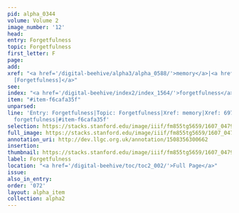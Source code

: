 ```yaml
---
pid: alpha_0344
volume: Volume 2
image_number: '12'
head:
entry: Forgetfulness
topic: Forgetfulness
first_letter: F
page:
add:
xref: "<a href='/digital-beehive/alpha3/alpha_0588/'>memory</a>|<a href='/digital-beehive/num3/num_1003/'>697
  [Forgetfulness]</a>"
see:
index: "<a href='/digital-beehive/index2/index_1564/'>forgetfulness</a>"
item: "#item-f6cafa35f"
unparsed:
line: 'Entry: Forgetfulness|Topic: Forgetfulness|Xref: memory|Xref: 697 [Forgetfulness]|Index:
  forgetfulness|#item-f6cafa35f'
selection: https://stacks.stanford.edu/image/iiif/fm855tg5659/1607_0479/763,4611,2978,469/full/0/default.jpg
full_image: https://stacks.stanford.edu/image/iiif/fm855tg5659/1607_0479/full/full/0/default.jpg
annotation_uri: http://dev.llgc.org.uk/annotation/1508356300662
insertion:
thumbnail: https://stacks.stanford.edu/image/iiif/fm855tg5659/1607_0479/763,4611,600,180/250,/0/default.jpg
label: Forgetfulness
location: "<a href='/digital-beehive/toc/toc2_002/'>Full Page</a>"
issue:
also_in_entry:
order: '072'
layout: alpha_item
collection: alpha2
---
```

